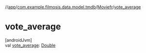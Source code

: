 //[app](../../../index.md)/[com.example.filmosis.data.model.tmdb](../index.md)/[Moviefr](index.md)/[vote_average](vote_average.md)

# vote_average

[androidJvm]\
val [vote_average](vote_average.md): [Double](https://kotlinlang.org/api/latest/jvm/stdlib/kotlin/-double/index.html)
